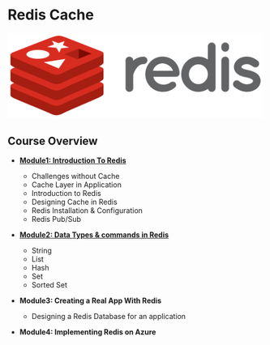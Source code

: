 # Redis Cache

 
 ![redis-logo](images/redis.png)
 
 ## Course Overview
  * **[Module1: Introduction To Redis](https://github.com/WonderTools/RedisCache/blob/master/Module1.md)**
    -	Challenges without Cache
    -	Cache Layer in Application
    -	Introduction to Redis
    -	Designing Cache in Redis
    -	Redis Installation & Configuration
    -	Redis Pub/Sub

    
  * **[Module2: Data Types & commands in Redis](https://github.com/krishnagupta/Redis/blob/master/Module2:%20Redis%20Basics.md)**
    * String
    * List
    * Hash
    * Set
    * Sorted Set
    
  * **Module3: Creating a Real App With Redis**
    * Designing a Redis Database for an application
    
  * **Module4: Implementing Redis on Azure**
  
    

